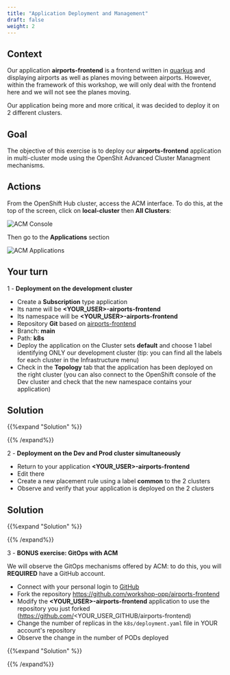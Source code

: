 ```yaml
---
title: "Application Deployment and Management"
draft: false
weight: 2
---
```


## Context

Our application **airports-frontend** is a frontend written in [quarkus](https://quarkus.io) and displaying airports as well as planes moving between airports. However, within the framework of this workshop, we will only deal with the frontend here and we will not see the planes moving.

Our application being more and more critical, it was decided to deploy it on 2 different clusters.


## Goal

The objective of this exercise is to deploy our **airports-frontend** application in multi-cluster mode using the OpenShit Advanced Cluster Managment mechanisms.

## Actions

From the OpenShift Hub cluster, access the ACM interface.
To do this, at the top of the screen, click on **local-cluster** then **All Clusters**:

![ACM Console](/OPP-2023-lab-instruction.github.io/images/acm-startconsole.png)


Then go to the **Applications** section

![ACM Applications](/OPP-2023-lab-instruction.github.io/images/acm-applications.png)


## Your turn 

1 - __Deployment on the development cluster__
- Create a **Subscription** type application
- Its name will be **<YOUR_USER>-airports-frontend**
- Its namespace will be **<YOUR_USER>-airports-frontend**
- Repository **Git** based on [airports-frontend](https://github.com/workshop-opp/airports-frontend.git)
- Branch: **main**
- Path: **k8s**
- Deploy the application on the Cluster sets **default** and choose 1 label identifying ONLY our development cluster (tip: you can find all the labels for each cluster in the Infrastructure menu)
- Check in the **Topology** tab that the application has been deployed on the right cluster (you can also connect to the OpenShift console of the Dev cluster and check that the new namespace contains your application)

## Solution

{{%expand "Solution" %}}


{{% /expand%}}


2 - __Deployment on the Dev and Prod cluster simultaneously__
- Return to your application **<YOUR_USER>-airports-frontend**
- Edit there
- Create a new placement rule using a label **common** to the 2 clusters
- Observe and verify that your application is deployed on the 2 clusters

## Solution

{{%expand "Solution" %}}


{{% /expand%}}


3 - __BONUS exercise: GitOps with ACM__

We will observe the GitOps mechanisms offered by ACM: to do this, you will **REQUIRED** have a GitHub account.
- Connect with your personal login to [GitHub](https://github.com)
- Fork the repository https://github.com/workshop-opp/airports-frontend
- Modify the **<YOUR_USER>-airports-frontend** application to use the repository you just forked (https://github.com/<YOUR_USER_GITHUB/airports-frontend)
- Change the number of replicas in the `k8s/deployment.yaml` file in YOUR account's repository
- Observe the change in the number of PODs deployed

{{%expand "Solution" %}}


{{% /expand%}}